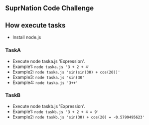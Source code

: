 ## SuprNation Code Challenge

## How execute tasks

- Install node.js

### TaskA
- Execute node taska.js 'Expression'. 
- Example1: `node taska.js '3 + 2 + 4'`
- Example2: `node taska.js 'sin(sin(30) + cos(20))'`
- Example3: `node taska.js 'sin(30'`
- Example4: `node taska.js '3++'`

### TaskB
- Execute node taskb.js 'Expression'. 
- Example1: `node taskb.js '3 + 2 + 4 = 9'`
- Example2: `node taskb.js 'sin(30) + cos(20) = -0.5799495623'`